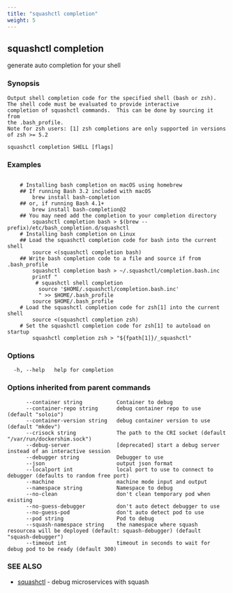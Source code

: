 ```yaml
---
title: "squashctl completion"
weight: 5
---
```

## squashctl completion

generate auto completion for your shell

### Synopsis


	Output shell completion code for the specified shell (bash or zsh).
	The shell code must be evaluated to provide interactive
	completion of squashctl commands.  This can be done by sourcing it from
	the .bash_profile.
	Note for zsh users: [1] zsh completions are only supported in versions of zsh >= 5.2

```
squashctl completion SHELL [flags]
```

### Examples

```

	# Installing bash completion on macOS using homebrew
	## If running Bash 3.2 included with macOS
	  	brew install bash-completion
	## or, if running Bash 4.1+
	    brew install bash-completion@2
	## You may need add the completion to your completion directory
	    squashctl completion bash > $(brew --prefix)/etc/bash_completion.d/squashctl
	# Installing bash completion on Linux
	## Load the squashctl completion code for bash into the current shell
	    source <(squashctl completion bash)
	## Write bash completion code to a file and source if from .bash_profile
	    squashctl completion bash > ~/.squashctl/completion.bash.inc
	    printf "
 	     # squashctl shell completion
	      source '$HOME/.squashctl/completion.bash.inc'
	      " >> $HOME/.bash_profile
	    source $HOME/.bash_profile
	# Load the squashctl completion code for zsh[1] into the current shell
	    source <(squashctl completion zsh)
	# Set the squashctl completion code for zsh[1] to autoload on startup
	    squashctl completion zsh > "${fpath[1]}/_squashctl"
```

### Options

```
  -h, --help   help for completion
```

### Options inherited from parent commands

```
      --container string           Container to debug
      --container-repo string      debug container repo to use (default "soloio")
      --container-version string   debug container version to use (default "mkdev")
      --crisock string             The path to the CRI socket (default "/var/run/dockershim.sock")
      --debug-server               [deprecated] start a debug server instead of an interactive session
      --debugger string            Debugger to use
      --json                       output json format
      --localport int              local port to use to connect to debugger (defaults to random free port)
      --machine                    machine mode input and output
      --namespace string           Namespace to debug
      --no-clean                   don't clean temporary pod when existing
      --no-guess-debugger          don't auto detect debugger to use
      --no-guess-pod               don't auto detect pod to use
      --pod string                 Pod to debug
      --squash-namespace string    the namespace where squash resourcea will be deployed (default: squash-debugger) (default "squash-debugger")
      --timeout int                timeout in seconds to wait for debug pod to be ready (default 300)
```

### SEE ALSO

* [squashctl](../squashctl)	 - debug microservices with squash

